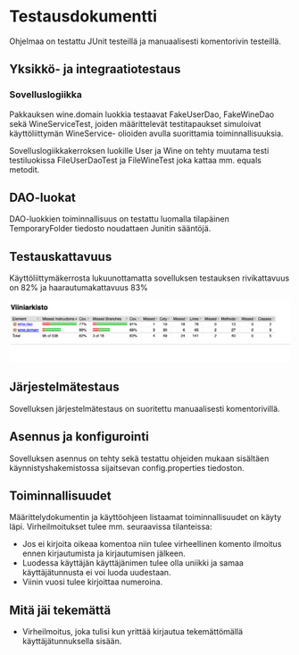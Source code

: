 # Testausdokumentti

Ohjelmaa on testattu JUnit testeillä ja manuaalisesti komentorivin testeillä.

## Yksikkö- ja integraatiotestaus
### Sovelluslogiikka

Pakkauksen wine.domain luokkia testaavat FakeUserDao, FakeWineDao sekä WineServiceTest, joiden määrittelevät testitapaukset simuloivat käyttöliittymän WineService- olioiden avulla suorittamia toiminnallisuuksia.

Sovelluslogiikkakerroksen luokille User ja Wine on tehty muutama testi testiluokissa FileUserDaoTest ja FileWineTest
joka kattaa mm. equals metodit. 

## DAO-luokat

DAO-luokkien toiminnallisuus on testattu luomalla tilapäinen TemporaryFolder tiedosto noudattaen Junitin sääntöjä. 

## Testauskattavuus

Käyttöliittymäkerrosta lukuunottamatta sovelluksen testauksen rivikattavuus on 82% ja haarautumakattavuus 83%

<img src="https://github.com/sritala/ot-harjoitustyo/blob/master/dokumentaatio/kuvat/jacoco.png">

## Järjestelmätestaus

Sovelluksen järjestelmätestaus on suoritettu manuaalisesti komentorivillä. 

## Asennus ja konfigurointi

Sovelluksen asennus on tehty sekä testattu ohjeiden mukaan sisältäen käynnistyshakemistossa sijaitsevan config.properties tiedoston. 

## Toiminnallisuudet

Määrittelydokumentin ja käyttöohjeen listaamat toiminnallisuudet on käyty läpi. Virheilmoitukset tulee mm. seuraavissa tilanteissa:
- Jos ei kirjoita oikeaa komentoa niin tulee virheellinen komento ilmoitus ennen kirjautumista ja kirjautumisen jälkeen.
- Luodessa käyttäjän käyttäjänimen tulee olla uniikki ja samaa käyttäjätunnusta ei voi luoda uudestaan. 
- Viinin vuosi tulee kirjoittaa numeroina. 

## Mitä jäi tekemättä

- Virheilmoitus, joka tulisi kun yrittää kirjautua tekemättömällä käyttäjätunnuksella sisään.



